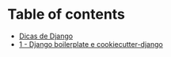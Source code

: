 # Table of contents

* [Dicas de Django](README.md)
* [1 - Django boilerplate e cookiecutter-django](docs/00-django-boilerplate-e-cookiecutter-django/README.md)
